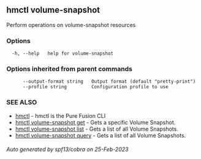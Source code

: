 ## hmctl volume-snapshot

Perform operations on volume-snapshot resources

### Options

```
  -h, --help   help for volume-snapshot
```

### Options inherited from parent commands

```
      --output-format string   Output format (default "pretty-print")
      --profile string         Configuration profile to use
```

### SEE ALSO

* [hmctl](hmctl.md)	 - hmctl is the Pure Fusion CLI
* [hmctl volume-snapshot get](hmctl_volume-snapshot_get.md)	 - Gets a specific Volume Snapshot.
* [hmctl volume-snapshot list](hmctl_volume-snapshot_list.md)	 - Gets a list of all Volume Snapshots.
* [hmctl volume-snapshot query](hmctl_volume-snapshot_query.md)	 - Gets a list of all Volume Snapshots.

###### Auto generated by spf13/cobra on 25-Feb-2023
